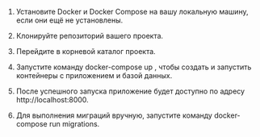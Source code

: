 1) Установите Docker и Docker Compose на вашу локальную машину, если они ещё не установлены.

2) Клонируйте репозиторий вашего проекта.

3) Перейдите в корневой каталог проекта.

4) Запустите команду docker-compose up , чтобы создать и запустить контейнеры с приложением и базой данных.

5) После успешного запуска приложение будет доступно по адресу http://localhost:8000.

6) Для выполнения миграций вручную, запустите команду docker-compose run migrations.